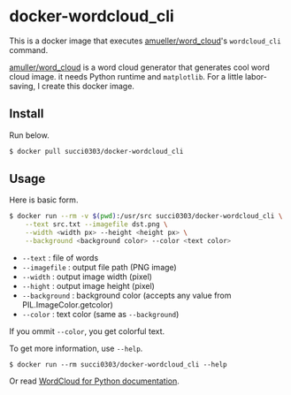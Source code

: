 # docker-wordcloud\_cli

This is a docker image that executes [amueller/word\_cloud](https://github.com/amueller/word_cloud)'s `wordcloud_cli` command.

[amuller/word\_cloud](https://github.com/amueller/word_cloud) is a word cloud generator that generates cool word cloud image. it needs Python runtime and `matplotlib`. For a little labor-saving, I create this docker image.

## Install

Run below.

```bash
$ docker pull succi0303/docker-wordcloud_cli
```

## Usage

Here is basic form.

```bash
$ docker run --rm -v $(pwd):/usr/src succi0303/docker-wordcloud_cli \
    --text src.txt --imagefile dst.png \
    --width <width px> --height <height px> \
    --background <background color> --color <text color>
```

- `--text` : file of words
- `--imagefile` : output file path (PNG image)
- `--width` : output image width (pixel)
- `--hight` : output image height (pixel)
- `--background` : background color (accepts any value from PIL.ImageColor.getcolor)
- `--color` : text color (same as `--background`)

If you ommit `--color`, you get colorful text.

To get more information, use `--help`.

```
$ docker run --rm succi0303/docker-wordcloud_cli --help
```

Or read [WordCloud for Python documentation](http://amueller.github.io/word_cloud/).
